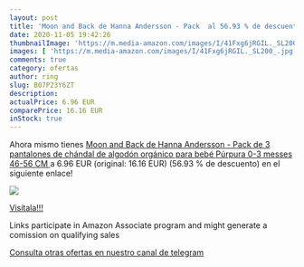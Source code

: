 ```yaml
---
layout: post
title: 'Moon and Back de Hanna Andersson - Pack  al 56.93 % de descuento'
date: 2020-11-05 19:42:26
thumbnailImage: 'https://m.media-amazon.com/images/I/41Fxg6jRGIL._SL200_.jpg'
images: [ 'https://m.media-amazon.com/images/I/41Fxg6jRGIL._SL200_.jpg' ]
comments: true
category: ofertas
author: ring
slug: B07P23Y6ZT
description:
actualPrice: 6.96 EUR
comparePrice: 16.16 EUR
inStock: true
---
```


Ahora mismo tienes [Moon and Back de Hanna Andersson - Pack de 3 pantalones de chándal de algodón orgánico para bebé  Púrpura  0-3 messes  46-56 CM ](https://www.amazon.es/dp/B07P23Y6ZT/?tag=tolees-21) a 6.96 EUR (original: 16.16 EUR) (56.93 %  de descuento) en el siguiente enlace!

[![](https://m.media-amazon.com/images/I/41Fxg6jRGIL._SL200_.jpg)](https://www.amazon.es/dp/B07P23Y6ZT/?tag=tolees-21)

[Visítala!!!](https://www.amazon.es/dp/B07P23Y6ZT/?tag=tolees-21)

Links participate in Amazon Associate program and might generate a comission on qualifying sales

[Consulta otras ofertas en nuestro canal de telegram](https://t.me/s/ofertas25)
